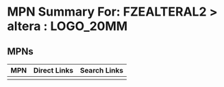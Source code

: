 



# MPN Summary For: FZEALTERAL2 > altera : LOGO_20MM

## MPNs
  

|MPN|Direct Links|Search Links|
| :--- | :--- | :--- |
||||
